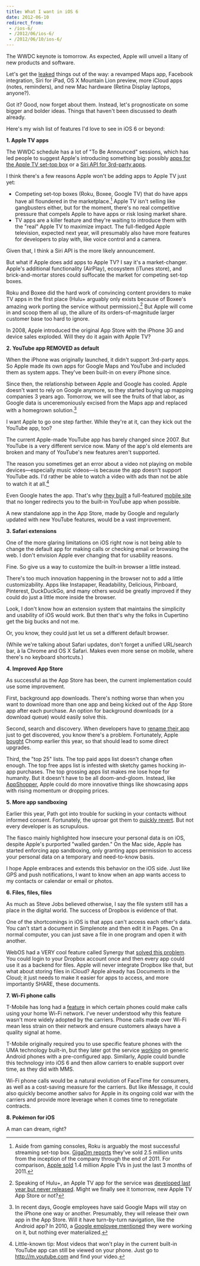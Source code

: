 ```yaml
---
title: What I want in iOS 6
date: 2012-06-10
redirect_from:
 - /ios-6/
 - /2012/06/ios-6/
 - /2012/06/10/ios-6/
---
```


The WWDC keynote is tomorrow. As expected, Apple will unveil a litany of new products and software.

Let's get the [leaked](http://www.macrumors.com/2012/06/10/wwdc-2012-rumor-roundup-ios-6-mountain-lion-icloud-and-macs/) things out of the way: a revamped Maps app, Facebook integration, Siri for iPad, OS X Mountain Lion preview, more iCloud apps (notes, reminders), and new Mac hardware (Retina Display laptops, anyone?).

Got it? Good, now forget about them. Instead, let's prognosticate on some bigger and bolder ideas. Things that haven't been discussed to death already.

Here's my wish list of features I'd love to see in iOS 6 or beyond:

**1. Apple TV apps**

The WWDC schedule has a lot of "To Be Announced" sessions, which has led people to suggest Apple's introducing something big: possibly [apps for the Apple TV set-top box](http://daringfireball.net/2012/05/reading_way_too_much_into_wwdc_schedule) or  a [Siri API for 3rd-party apps](http://thenextweb.com/apple/2012/05/31/will-apple-fill-secret-wwdc-sessions-with-siri-api-apple-tv-apps-facebook-or-something-else/).

I think there's a few reasons Apple won't be adding apps to Apple TV just yet:

* Competing set-top boxes (Roku, Boxee, Google TV) that do have apps have all floundered in the marketplace.[^1] Apple TV isn't selling like gangbusters either, but for the moment, there's no real competitive pressure that compels Apple to have apps or risk losing market share.
* TV apps are a killer feature and they're waiting to introduce them with the "real" Apple TV to maximize impact. The full-fledged Apple television, expected next year, will presumably also have more features for developers to play with, like voice control and a camera.

Given that, I think a Siri API is the more likely announcement.

But what if Apple does add apps to Apple TV? I say it's a market-changer. Apple's additional functionality (AirPlay), ecosystem (iTunes store), and brick-and-mortar stores could suffocate the market for competing set-top boxes.

Roku and Boxee did the hard work of convincing content providers to make TV apps in the first place (Hulu+ arguably only exists because of Boxee's amazing work porting the service without permission).[^2] But Apple will come in and scoop them all up, the allure of its orders-of-magnitude larger customer base too hard to ignore.

In 2008, Apple introduced the original App Store with the iPhone 3G and device sales exploded. Will they do it again with Apple TV?

[^1]: Aside from gaming consoles, Roku is arguably the most successful streaming set-top box. [GigaOm reports](http://gigaom.com/video/roku-streaming-stick/) they've sold 2.5 million units from the inception of the company through the end of 2011. For comparison, [Apple sold](http://gigaom.com/video/apple-tv-matters/) 1.4 million Apple TVs in just the last 3 months of 2011.

[^2]: Speaking of Hulu+, an Apple TV app for the service was [developed last year but never released](http://9to5mac.com/2011/10/31/hulu-plus-app-is-ready-for-apple-tv-decision-to-update-is-political-not-technical/). Might we finally see it tomorrow, new Apple TV App Store or not?

**2. YouTube app REMOVED as default**

When the iPhone was originally launched, it didn't support 3rd-party apps. So Apple made its own apps for Google Maps and YouTube and included them as system apps. They've been built-in on every iPhone since.

Since then, the relationship between Apple and Google has cooled. Apple doesn't want to rely on Google anymore, so they started buying up mapping companies 3 years ago. Tomorrow, we will see the fruits of that labor, as Google data is unceremoniously excised from the Maps app and replaced with a homegrown solution.[^3]

I want Apple to go one step farther. While they're at it, can they kick out the YouTube app, too?

The current Apple-made YouTube app has barely changed since 2007. But YouTube is a very different service now. Many of the app's old elements are broken and many of YouTube's new features aren't supported.

The reason you sometimes get an error about a video not playing on mobile devices—especially music videos—is because the app doesn't support YouTube ads. I'd rather be able to watch a video with ads than not be able to watch it at all.[^4]

Even Google hates the app. That's why [they built](https://www.pcworld.com/article/200686/youtube_mobile_site_trumps_dedicated_app.html) a full-featured [mobile site](http://m.youtube.com) that no longer redirects you to the built-in YouTube app when possible.

A new standalone app in the App Store, made by Google and regularly updated with new YouTube features, would be a vast improvement.

[^3]: In recent days, Google employees have said Google Maps will stay on the iPhone one way or another. Presumably, they will release their own app in the App Store. Will it have turn-by-turn navigation, like the Android app? In 2010, a [Google employee mentioned](https://mashable.com/2010/04/22/free-turn-by-turn-google-directions-iphone/) they were working on it, but nothing ever materialized.

[^4]: Little-known tip: Most videos that won't play in the current built-in YouTube app can still be viewed on your phone. Just go to <http://m.youtube.com> and find your video.

**3. Safari extensions**

One of the more glaring limitations on iOS right now is not being able to change the default app for making calls or checking email or browsing the web. I don't envision Apple ever changing that for usability reasons.

Fine. So give us a way to customize the built-in browser a little instead.

There's too much innovation happening in the browser not to add a little customizability. Apps like Instapaper, Readability, Delicious, Pinboard, Pinterest, DuckDuckGo, and many others would be greatly improved if they could do just a little more inside the browser.

Look, I don't know how an extension system that maintains the simplicity and usability of iOS would work. But then that's why the folks in Cupertino get the big bucks and not me.

Or, you know, they could just let us set a different default browser.

(While we're talking about Safari updates, don't forget a unified URL/search bar, à la Chrome and OS X Safari. Makes even more sense on mobile, where there's no keyboard shortcuts.)

**4. Improved App Store**

As successful as the App Store has been, the current implementation could use some improvement.

First, background app downloads. There's nothing worse than when you want to download more than one app and being kicked out of the App Store app after each purchase. An option for background downloads (or a download queue) would easily solve this.

Second, search and discovery. When developers have to [rename their app](http://blog.tapstream.com/post/24542193450/on-naming-apps) just to get discovered, you know there's a problem. Fortunately, Apple [bought](http://techcrunch.com/2012/02/23/apple-chomp/) Chomp earlier this year, so that should lead to some direct upgrades.

Third, the "top 25" lists. The top paid apps list doesn't change often enough. The top free apps list is infested with sketchy games hocking in-app purchases. The top grossing apps list makes me lose hope for humanity. But it doesn't have to be all doom-and-gloom. Instead, like [AppShopper](http://appshopper.com), Apple could do more innovative things like showcasing apps with rising momentum or dropping prices.

**5. More app sandboxing**

Earlier this year, Path got into trouble for sucking in your contacts without informed consent. Fortunately, the uproar got them to [quickly revert](http://blog.path.com/post/17274932484/we-are-sorry). But not every developer is as scrupulous.

The fiasco mainly highlighted how insecure your personal data is on iOS, despite Apple's purported "walled garden." On the Mac side, Apple has started enforcing app sandboxing, only granting apps permission to access your personal data on a temporary and need-to-know basis.

I hope Apple embraces and extends this behavior on the iOS side. Just like GPS and push notifications, I want to know when an app wants access to my contacts or calendar or email or photos.

**6. Files, files, files**

As much as Steve Jobs believed otherwise, I say the file system still has a place in the digital world. The success of Dropbox is evidence of that.

One of the shortcomings in iOS is that apps can't access each other's data. You can't start a document in Simplenote and then edit it in Pages. On a normal computer, you can just save a file in one program and open it with another.

WebOS had a VERY cool feature called Synergy that [solved this problem](http://ignorethecode.net/blog/2012/02/21/steal_webos_features/). You could login to your Dropbox account once and then every app could use it as a backend for files. Apple will never integrate Dropbox like that, but what about storing files in iCloud? Apple already has Documents in the Cloud; it just needs to make it easier for apps to access, and more importantly SHARE, these documents.

**7. Wi-Fi phone calls**

T-Mobile has long had a [feature](https://www.t-mobile.com/company/PressReleases_Article.aspx?assetName=Prs_Prs_20070627&title=T-Mobile%20Introduces%20Unlimited%20Calling%20Over%20Wi-Fi%20With%20the%20National%20Launch%20of%20T-Mobile%20HotSpot%20@Home) in which certain phones could make calls using your home Wi-Fi network. I've never understood why this feature wasn't more widely adopted by the carriers. Phone calls made over Wi-Fi mean less strain on their network and ensure customers always have a quality signal at home.

T-Mobile originally required you to use specific feature phones with the UMA technology built-in, but they later got the service [working](http://gigaom.com/mobile/on-t-mobile-all-wi-fi-calls-are-free/) on generic Android phones with a pre-configured app. Similarly, Apple could bundle this technology into iOS 6 and then allow carriers to enable support over time, as they did with MMS.

Wi-Fi phone calls would be a natural evolution of FaceTime for consumers, as well as a cost-saving measure for the carriers. But like iMessage, it could also quickly become another salvo for Apple in its ongoing cold war with the carriers and provide more leverage when it comes time to renegotiate contracts.

**8. Pokémon for iOS**

A man can dream, right?